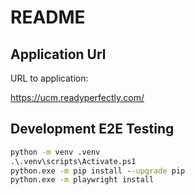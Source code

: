 # README

## Application Url

URL to application:

https://ucm.readyperfectly.com/

## Development E2E Testing 

```cmd 
python -m venv .venv
.\.venv\scripts\Activate.ps1
python.exe -m pip install --upgrade pip
python.exe -m playwright install
```